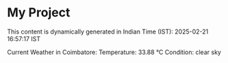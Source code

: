 # My Project

This content is dynamically generated in Indian Time (IST): 2025-02-21 16:57:17 IST


Current Weather in Coimbatore:
Temperature: 33.88 °C
Condition: clear sky
